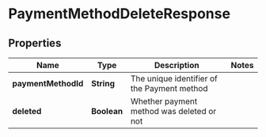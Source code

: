 

# PaymentMethodDeleteResponse


## Properties

| Name | Type | Description | Notes |
|------------ | ------------- | ------------- | -------------|
|**paymentMethodId** | **String** | The unique identifier of the Payment method |  |
|**deleted** | **Boolean** | Whether payment method was deleted or not |  |



